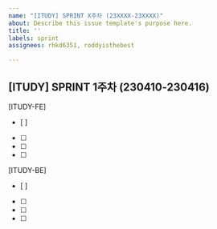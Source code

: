```yaml
---
name: "[ITUDY] SPRINT X주차 (23XXXX-23XXXX)"
about: Describe this issue template's purpose here.
title: ''
labels: sprint
assignees: rhkd6351, roddyisthebest

---
```


## [ITUDY] SPRINT 1주차 (230410-230416)

[ITUDY-FE]
- [ ]
- [ ] 
- [ ] 
- [ ]

[ITUDY-BE]
- [ ]
- [ ] 
- [ ] 
- [ ]

